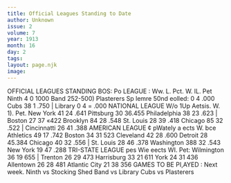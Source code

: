 ```yaml
---
title: Official Leagues Standing to Date
author: Unknown
issue: 2
volume: 7
year: 1913
month: 16
day: 2
tags:
layout: page.njk
image:
---
```

OFFICIAL LEAGUES STANDING    BOS: Po LEAGUE : Ww. L. Pct. W. lL. Pet Ninth 4 0 1000 Band 252-500) Plasterers Sp lemre 50nd eolled: 0 4 .000 Cubs 38 1 .750 | Library 0 4 = .000 NATIONAL LEAGUE W/o 1Up Aetsis. W. 1). Pet. New York 41 24 .641 Pittsburg 30 36.455 Philadelphia 38 23 .623 | Boston 27 37 «422 Brooklyn 84 28 .548 St. Louis 28 39 .418 Chicago 85 32 .522 | Cincinnatti 26 41 .388 AMERICAN LEAGUE ¢ pWately a ects W. bce Athletics 49 17 .742 Boston 34 31 523 Cleveland 42 28 .600 Detroit 28 45.384 Chicago 40 32 .556 | St. Louis 28 46 .378 Washington 388 32 .543 New York 19 47 .288 TRI-STATE LEAGUE pes Wie eects WI. Pet: Wilmington 36 19 655 | Trenton 26 29 473 Harrisburg 33 21 611 York 24 31 436 Allentown 26 28 481 Atlantic City 21 38 356 GAMES TO BE PI,AYED : Next week. Ninth vs Stocking Shed Band vs Library Cubs vs Plasterers 

